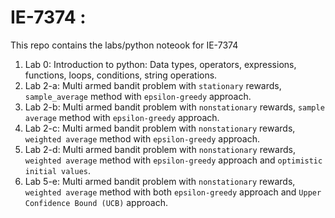 # IE-7374 : 
This repo contains the labs/python noteook for IE-7374

1. Lab 0: Introduction to python: Data types, operators, expressions, functions, loops, conditions, string operations.
2. Lab 2-a: Multi armed bandit problem with `stationary` rewards, `sample_average` method with `epsilon-greedy` approach.
3. Lab 2-b: Multi armed bandit problem with `nonstationary` rewards, `sample average` method with `epsilon-greedy` approach.
4. Lab 2-c: Multi armed bandit problem with `nonstationary` rewards, `weighted average` method with `epsilon-greedy` approach.
5. Lab 2-d: Multi armed bandit problem with `nonstationary` rewards, `weighted average` method with `epsilon-greedy` approach and `optimistic initial values`.
6. Lab 5-e: Multi armed bandit problem with `nonstationary` rewards, `weighted average` method with both `epsilon-greedy` approach and `Upper Confidence Bound (UCB)` approach.
